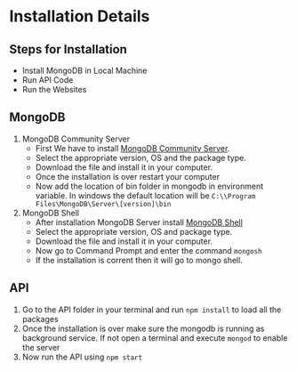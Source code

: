 # Installation Details

## Steps for Installation
- Install MongoDB in Local Machine
- Run API Code
- Run the Websites

## MongoDB 
1. MongoDB Community Server
   - First We have to install [MongoDB Community Server](https://www.mongodb.com/try/download/community).
   - Select the appropriate version, OS and the package type.
   - Download the file and install it in your computer.
   - Once the installation is over restart your computer
   - Now add the location of bin folder in mongodb in environment variable. In windows the default location will be ```C:\\Program Files\MongoDB\Server\[version]\bin```
2. MongoDB Shell
   - After installation MongoDB Server install [MongoDB Shell](https://www.mongodb.com/try/download/shell)
   - Select the appropriate version, OS and package type.
   - Download the file and install it in your computer.
   - Now go to Command Prompt and enter the command ```mongosh```
   - If the installation is corrent then it will go to mongo shell.

## API
1. Go to the API folder in your terminal and run ```npm install``` to load all the packages
2. Once the installation is over make sure the mongodb is running as background service. If not open a terminal and execute ```mongod``` to enable the server
3. Now run the API using ```npm start```

